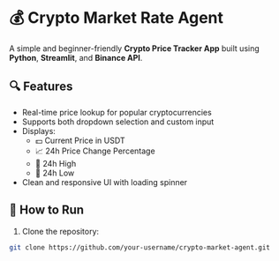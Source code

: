 # 💰 Crypto Market Rate Agent

A simple and beginner-friendly **Crypto Price Tracker App** built using **Python**, **Streamlit**, and **Binance API**.

## 🔍 Features
- Real-time price lookup for popular cryptocurrencies
- Supports both dropdown selection and custom input
- Displays:
  - 💵 Current Price in USDT
  - 📈 24h Price Change Percentage
  - 🔺 24h High
  - 🔻 24h Low
- Clean and responsive UI with loading spinner

## 🚀 How to Run

1. Clone the repository:
```bash
git clone https://github.com/your-username/crypto-market-agent.git
